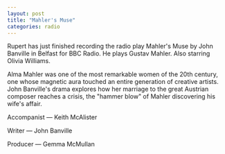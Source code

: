 ```yaml
---
layout: post
title: "Mahler's Muse"
categories: radio
---
```

Rupert has just finished recording the radio play Mahler's Muse by John Banville in Belfast for BBC Radio. He plays Gustav Mahler. Also starring Olivia Williams.

Alma Mahler was one of the most remarkable women of the 20th century, one whose magnetic aura touched an entire generation of creative artists. John Banville's drama explores how her marriage to the great Austrian composer reaches a crisis, the "hammer blow" of Mahler discovering his wife's affair.

Accompanist — Keith McAlister

Writer — John Banville

Producer — Gemma McMullan
